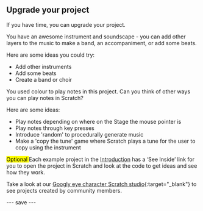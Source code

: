 ## Upgrade your project

If you have time, you can upgrade your project. 

You have an awesome instrument and soundscape - you can add other layers to the music to make a band, an accompaniment, or add some beats.

Here are some ideas you could try:
- Add other instruments
- Add some beats
- Create a band or choir

You used colour to play notes in this project. Can you think of other ways you can play notes in Scratch?

Here are some ideas:
- Play notes depending on where on the Stage the mouse pointer is
- Play notes through key presses
- Introduce 'random' to procedurally generate music
- Make a 'copy the tune' game where Scratch plays a tune for the user to copy using the instrument

<mark> Optional </mark>Each example project in the [Introduction](.) has a ‘See Inside’ link for you to open the project in Scratch and look at the code to get ideas and see how they work.

Take a look at our [Googly eye character Scratch studio](https://scratch.mit.edu/studios/29120534){:target="_blank"} to see projects created by community members.

--- save ---


